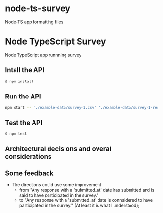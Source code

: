 # node-ts-survey
Node-TS app formatting files

# Node TypeScript Survey
Node TypeScript app runnning survey

## Intall the API
```sh
$ npm install
```

## Run the API
```sh
npm start -- './example-data/survey-1.csv' './example-data/survey-1-responses.csv'
```

## Test the API
```sh
$ npm test
```


## Architectural decisions and overal considerations


## Some feedback 
- The directions could use some improvement
  - from "Any response with a 'submitted_at' date has submitted and is said to have participated in the survey."
  - to "Any response with a 'submitted_at' date is connsidered to have participated in the survey." (At least it is what I understood);